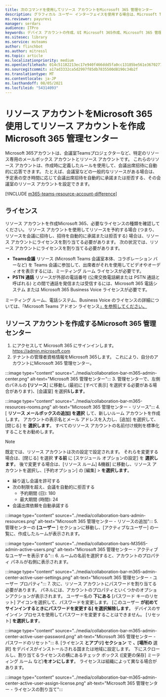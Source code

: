 ```yaml
---
title: 次のコマンドを使用してリソース アカウントをMicrosoft 365 管理センター
description: グラフィカル ユーザー インターフェイスを使用する場合は、Microsoft Teams センターを使用して、Microsoft Teams 会議室用のリソース アカウントと Microsoft Teams コラボレーション Microsoft 365 管理できます。
ms.reviewer: payurevi
manager: serdars
audience: ITPro
keywords: デバイス アカウントの作成、UI Microsoft 365作成、Microsoft 365 管理センター
ms.sitesec: library
ms.service: msteams
author: flinchbot
ms.author: mitressl
ms.topic: article
ms.localizationpriority: medium
ms.openlocfilehash: 014c51182213ec17e940f466ddd5fa0cc13185be561e3670277430ce78a054c2
ms.sourcegitcommit: a17ad3332ca5d2997f85db7835500d8190c34b2f
ms.translationtype: MT
ms.contentlocale: ja-JP
ms.lasthandoff: 08/05/2021
ms.locfileid: "54314093"
---
```

# <a name="create-a-microsoft-365-resource-account-using-the-microsoft-365-admin-center"></a>リソース アカウントをMicrosoft 365使用してリソース アカウントを作成Microsoft 365 管理センター

Microsoft 365アカウントは、会議室Teamsプロジェクターなど、特定のリソース専用のメールボックス アカウントとリソース アカウントです。 これらのリソース アカウントは、作成時に定義したルールを使用して、会議出席招待に自動的に応答できます。 たとえば、会議室などの一般的なリソースがある場合は、予定表の空き時間に応じて会議出席招待を自動的に承諾または拒否する、その会議室のリソース アカウントを設定できます。

<!-- The steps in this article show you how to set up a resource account using the Microsoft 365 admin center. If you'd rather use PowerShell to create resource accounts, [Create a resource account using the PowerShell](resource-account-ps.md). -->

[!INCLUDE [m365-teams-resource-account-difference](../includes/m365-teams-resource-account-difference.md)]

## <a name="licensing"></a>ライセンス

リソース アカウントを作成Microsoft 365、必要なライセンスの種類を確認してください。 リソース アカウントを使用してリソースを予約する場合 (つまり、リソースを会議に招待し、招待を自動的に承諾または拒否する) 場合は、リソース アカウントにライセンスを割り当てる必要があります。 次の状況では、リソース アカウントにライセンスを割り当てる必要があります。

- **Teams会議** リソース (Microsoft Teams 会議室本体、コラボレーション バーなど) を Teams 会議に参加して、出席者がそれを使用してビデオやオーディオを表示するには、ミーティング ルーム ライセンスが必要です。 
- **PSTN 通話** リソースが外部の電話番号 (公衆交換電話網または PSTN 通話と呼ばれる) との間で通話を発信または受信するには、Microsoft 365 電話システム または Microsoft 365 Business Voice ライセンスが必要です。

ミーティング ルーム、電話システム、Business Voice のライセンスの詳細については、「Microsoft Teams アドオン ライセンス[」を参照してください。](../teams-add-on-licensing/microsoft-teams-add-on-licensing.md)

## <a name="create-a-resource-account-in-the-microsoft-365-admin-center"></a><a href="" id="create-device-acct-m365-admin-ctr"></a>リソース アカウントを作成するMicrosoft 365 管理センター

1. にアクセスして Microsoft 365 にサインインします。https://admin.microsoft.com
2. テナントの管理者資格情報をMicrosoft 365します。 これにより、自分のアカウントにMicrosoft 365 管理センター。

:::image type="content" source="../media/collaboration-bar-m365-admin-center.png" alt-text="Microsoft 365 管理センター":::
3. 管理センターで、左側のパネルの **[リソース**] に移動し (最初に [すべて表示] を選択する必要がある場合があります)、[会議室] を選択&**します**。

:::image type="content" source="../media/collaboration-bar-m365-resources-rooms.png" alt-text="Microsoft 365 管理センター - リソース":::
4. [ **リソース メールボックスの追加] を選択** して、新しいルーム アカウントを作成します。 アカウントの表示名とメール アドレスを入力し、[追加] を選択して、[閉じる] を **選択します**。 すべてのリソース アカウントの名前付け規則を標準化することをお勧めします。

> [!NOTE]
> 既定では、リソース アカウントは次の設定で設定されます。 それらを変更する場合は、[閉じる] を選択 **する前** に [スケジュール オプションの設定] を **選択します**。 後で変更する場合は、[リソース ルーム] &機器] に移動し、リソース アカウントを選択し、[予約オプション] の [編集]  >  **を選択します**。 
>
> - 繰り返し会議を許可する
> - 次の制限を超え、会議を自動的に拒否する
>   - 予約期間 (日): 180
>   - 最大期間 (時間): 24
> - 会議出席依頼を自動承諾する

:::image type="content" source="../media/collaboration-bars-admin-resources.png" alt-text="Microsoft 365 管理センター - リソースの追加":::
5. 管理センターの **[ユーザー** ] セクションに移動し、[アクティブなユーザー] の一覧に、作成したルームが表示されます。

:::image type="content" source="../media/collaboration-bars-M3565-admin-active-users.png" alt-text="Microsoft 365 管理センター - アクティブなユーザーを表示する":::
6. ルームの名前を選択すると、アカウントのプロパティ パネルが右側に表示されます。

:::image type="content" source="../media/collaboration-bar-m365-admin-center-active-user-settings.png" alt-text="Microsoft 365 管理センター - ユーザー プロパティ":::
7. 次に、リソース アカウントにパスワードを割り当てる必要があります。 パネルには、アカウントのプロパティといくつかのオプションアクションが表示されます。 ユーザー名の **下にある** [パスワード キーのリセット] アイコンを選択して、パスワードを変更します。 [このユーザー **が初めてサインインするときにパスワードを変更する] を選択解除します**。 デバイスのサインイン プロセスを使用してパスワードを変更することはできません。 [リセット] **を選択します**。

:::image type="content" source="../media/collaboration-bar-m365-admin-center-active-user-password.png" alt-text="Microsoft 365 管理センター - パスワードのリセット":::
8. [ライセンス **とアプリ] セクション** で **、[場所の** 選択] をデバイスがインストールされる国または地域に設定します。 下にスクロールし、割り当てるライセンスの横にあるチェック ボックス ([変更の保存] ミーティング ルーム など)**をオンにします**。 ライセンスは組織によって異なる場合があります。

:::image type="content" source="../media/collaboration-bar-m365-admin-center-active-user-assign-license.png" alt-text="Microsoft 365 管理センター - ライセンスの割り当て":::
